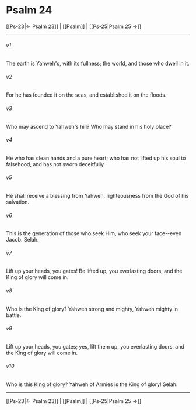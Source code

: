 # Psalm 24

[[Ps-23|← Psalm 23]] | [[Psalm]] | [[Ps-25|Psalm 25 →]]
***



###### v1 
The earth is Yahweh's, with its fullness; the world, and those who dwell in it. 

###### v2 
For he has founded it on the seas, and established it on the floods. 

###### v3 
Who may ascend to Yahweh's hill? Who may stand in his holy place? 

###### v4 
He who has clean hands and a pure heart; who has not lifted up his soul to falsehood, and has not sworn deceitfully. 

###### v5 
He shall receive a blessing from Yahweh, righteousness from the God of his salvation. 

###### v6 
This is the generation of those who seek Him, who seek your face--even Jacob. Selah. 

###### v7 
Lift up your heads, you gates! Be lifted up, you everlasting doors, and the King of glory will come in. 

###### v8 
Who is the King of glory? Yahweh strong and mighty, Yahweh mighty in battle. 

###### v9 
Lift up your heads, you gates; yes, lift them up, you everlasting doors, and the King of glory will come in. 

###### v10 
Who is this King of glory? Yahweh of Armies is the King of glory! Selah.

***
[[Ps-23|← Psalm 23]] | [[Psalm]] | [[Ps-25|Psalm 25 →]]
